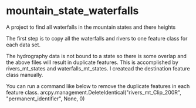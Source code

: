 # mountain_state_waterfalls
A project to find all waterfalls in the mountain states and there heights

The first step is to copy all the waterfalls and rivers to one feature class for each data set.

The hydrography data is not bound to a state so there is some overlap and the above files will result in duplicate features.
This is accomplished by rivers_mt_states and waterfalls_mt_states.  I createad the destination feature class manually.

You can run a command like below to remove the duplicate features in each feature class.
arcpy.management.DeleteIdentical("rivers_mt_Clip_200R", "permanent_identifier", None, 0)





